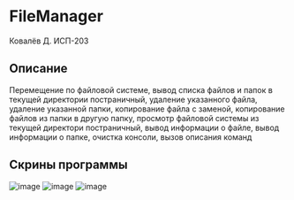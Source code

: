 # FileManager
Ковалёв Д. ИСП-203
## Описание
Перемещение по файловой системе, вывод списка файлов и папок в текущей директории постраничный, удаление указанного файла, удаление указанной папки, 
копирование файла с заменой, копирование файлов из папки в другую папку, просмотр файловой системы из текущей директори постраничный, вывод информации о файле,
вывод информации о папке, очистка консоли, вызов описания команд
## Скрины программы
![image](https://user-images.githubusercontent.com/99487908/208197605-3e37207f-f19b-4201-8712-cae591c59810.png)
![image](https://user-images.githubusercontent.com/99487908/208197653-2cb1ec87-ddb1-4154-9aaa-67a5a72a3e53.png)
![image](https://user-images.githubusercontent.com/99487908/208197707-b8f5dd5b-998d-4375-893a-298cdd724d99.png)
